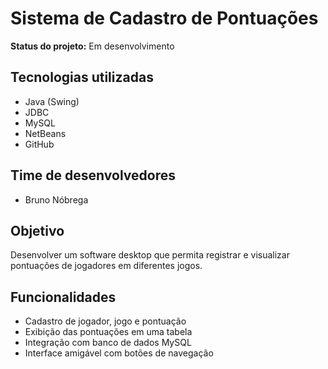 # Sistema de Cadastro de Pontuações

**Status do projeto:** Em desenvolvimento

## Tecnologias utilizadas
- Java (Swing)
- JDBC
- MySQL
- NetBeans
- GitHub

## Time de desenvolvedores
- Bruno Nóbrega

## Objetivo
Desenvolver um software desktop que permita registrar e visualizar pontuações de jogadores em diferentes jogos.

## Funcionalidades
- Cadastro de jogador, jogo e pontuação
- Exibição das pontuações em uma tabela
- Integração com banco de dados MySQL
- Interface amigável com botões de navegação